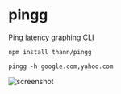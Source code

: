 # pingg
Ping latency graphing CLI

`npm install thann/pingg`

`pingg -h google.com,yahoo.com`

![screenshot](https://github.com/Thann/pingg/blob/master/example.png)
